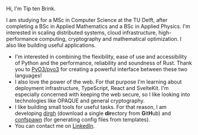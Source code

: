 Hi, I'm Tip ten Brink.

I am studying for a MSc in Computer Science at the TU Delft, after completing a BSc in Applied Mathematics and a BSc in Applied Physics. I'm interested in scaling distributed systems, cloud infrastructure, high-performance computing, cryptography and mathematical optimization. I also like building useful applications.

- I'm interested in combining the flexibility, ease of use and accessibility of Python and the performance, reliability and soundness of Rust. Thank you to [PyO3/pyo3](https://github.com/PyO3/pyo3) for creating a powerful interface between these two languages!
- I also love the power of the web. For that purpose I'm learning about deployment infrastructure, TypeScript, React and SvelteKit. I'm especially concerned with keeping the web secure, so I like looking into technologies like OPAQUE and general cryptography.
- I like building small tools for useful tasks. For that reason, I am developing [dirgh](https://github.com/tiptenbrink/dirgh) (download a single **dir**ectory from **G**it**H**ub) and [confspawn](https://github.com/tiptenbrink/confspawn) (for generating config files from templates).
- You can contact me on [LinkedIn](https://www.linkedin.com/in/tip-tenbrink).
